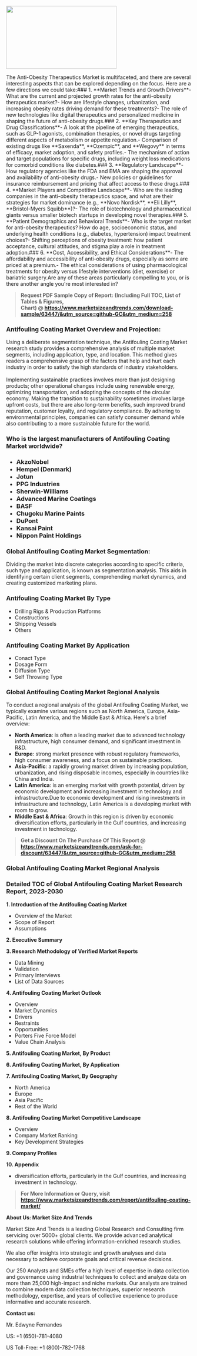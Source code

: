 <p><img class="alignnone size-medium wp-image-20088" src="https://ffe5etoiles.com/wp-content/uploads/2024/12/MST1-300x171.png" alt="" width="300" height="171" /></p>The Anti-Obesity Therapeutics Market is multifaceted, and there are several interesting aspects that can be explored depending on the focus. Here are a few directions we could take:### 1. **Market Trends and Growth Drivers**- What are the current and projected growth rates for the anti-obesity therapeutics market?- How are lifestyle changes, urbanization, and increasing obesity rates driving demand for these treatments?- The role of new technologies like digital therapeutics and personalized medicine in shaping the future of anti-obesity drugs.### 2. **Key Therapeutics and Drug Classifications**- A look at the pipeline of emerging therapeutics, such as GLP-1 agonists, combination therapies, or novel drugs targeting different aspects of metabolism or appetite regulation.- Comparison of existing drugs like **Saxenda**, **Ozempic**, and **Wegovy** in terms of efficacy, market adoption, and safety profiles.- The mechanism of action and target populations for specific drugs, including weight loss medications for comorbid conditions like diabetes.### 3. **Regulatory Landscape**- How regulatory agencies like the FDA and EMA are shaping the approval and availability of anti-obesity drugs.- New policies or guidelines for insurance reimbursement and pricing that affect access to these drugs.### 4. **Market Players and Competitive Landscape**- Who are the leading companies in the anti-obesity therapeutics space, and what are their strategies for market dominance (e.g., **Novo Nordisk**, **Eli Lilly**, **Bristol-Myers Squibb**)?- The role of biotechnology and pharmaceutical giants versus smaller biotech startups in developing novel therapies.### 5. **Patient Demographics and Behavioral Trends**- Who is the target market for anti-obesity therapeutics? How do age, socioeconomic status, and underlying health conditions (e.g., diabetes, hypertension) impact treatment choices?- Shifting perceptions of obesity treatment: how patient acceptance, cultural attitudes, and stigma play a role in treatment adoption.### 6. **Cost, Accessibility, and Ethical Considerations**- The affordability and accessibility of anti-obesity drugs, especially as some are priced at a premium.- The ethical considerations of using pharmacological treatments for obesity versus lifestyle interventions (diet, exercise) or bariatric surgery.Are any of these areas particularly compelling to you, or is there another angle you're most interested in?</p><blockquote id="" class=""><strong>Request PDF Sample Copy of Report: (Including Full TOC, List of Tables &amp; Figures, Chart)&nbsp;@&nbsp;<strong><a href="https://www.marketsizeandtrends.com/download-sample/63447/&utm_source=github-GC&utm_medium=258" target="_blank">https://www.marketsizeandtrends.com/download-sample/63447/&utm_source=github-GC&utm_medium=258</a></strong></strong></blockquote><h3 id="" class="">Antifouling Coating Market&nbsp;Overview and Projection:</h3><p id="" class="">Using a deliberate segmentation technique, the Antifouling Coating Market research study provides a comprehensive analysis of multiple market segments, including application, type, and location. This method gives readers a comprehensive grasp of the factors that help and hurt each industry in order to satisfy the high standards of industry stakeholders. <br /> <br />Implementing sustainable practices involves more than just designing products; other operational changes include using renewable energy, optimizing transportation, and adopting the concepts of the circular economy. Making the transition to sustainability sometimes involves large upfront costs, but there are also long-term benefits, such improved brand reputation, customer loyalty, and regulatory compliance. By adhering to environmental principles, companies can satisfy consumer demand while also contributing to a more sustainable future for the world.</p><h3 id="" class="">Who is the largest manufacturers of&nbsp;Antifouling Coating Market worldwide?</h3><h3 class=""><p><ul><li>AkzoNobel </li><li> Hempel (Denmark) </li><li> Jotun </li><li> PPG Industries </li><li> Sherwin-Williams </li><li> Advanced Marine Coatings </li><li> BASF </li><li> Chugoku Marine Paints </li><li> DuPont </li><li> Kansai Paint </li><li> Nippon Paint Holdings</li></ul></p></h3><h3 id="" class="">Global&nbsp;Antifouling Coating Market Segmentation:</h3><p id="" class="">Dividing the market into discrete categories according to specific criteria, such type and application, is known as segmentation analysis. This aids in identifying certain client segments, comprehending market dynamics, and creating customized marketing plans.</p><h3 id="" class="">Antifouling Coating Market&nbsp;By Type</h3><p><p><ul><li>Drilling Rigs & Production Platforms </li><li> Constructions </li><li> Shipping Vessels </li><li> Others</p></li></ul></p></p><h3 id="" class="">Antifouling Coating Market&nbsp;By Application</h3><p class=""><p><ul><li>Conact Type </li><li> Dosage Form </li><li> Diffusion Type </li><li> Self Throwing Type</li></ul></p></p><h3 id="" class="">Global Antifouling Coating Market Regional Analysis</h3><p id="" class="">To conduct a regional analysis of the global Antifouling Coating Market, we typically examine various regions such as North America, Europe, Asia-Pacific, Latin America, and the Middle East &amp; Africa. Here's a brief overview:</p><ul><li><strong>North America</strong>: is often a leading market due to advanced technology infrastructure, high consumer demand, and significant investment in R&amp;D.</li><li><strong>Europe</strong>: strong market presence with robust regulatory frameworks, high consumer awareness, and a focus on sustainable practices.</li><li><strong>Asia-Pacific</strong>: a rapidly growing market driven by increasing population, urbanization, and rising disposable incomes, especially in countries like China and India.</li><li><strong>Latin America</strong>: is an emerging market with growth potential, driven by economic development and increasing investment in technology and infrastructure.Due to economic development and rising investments in infrastructure and technology, Latin America is a developing market with room to grow.</li><li><strong>Middle East &amp; Africa</strong>: Growth in this region is driven by economic diversification efforts, particularly in the Gulf countries, and increasing investment in technology.</li></ul><blockquote id="" class=""><strong>Get a Discount On The Purchase Of This Report @ <strong><a href="https://www.marketsizeandtrends.com/ask-for-discount/63447/&utm_source=github-GC&utm_medium=258" target="_blank">https://www.marketsizeandtrends.com/ask-for-discount/63447/&utm_source=github-GC&utm_medium=258</a></strong></strong></blockquote><h3 id="" class="">Global Antifouling Coating Market Regional Analysis</h3><h3 id="" class="">Detailed TOC of Global Antifouling Coating Market Research Report, 2023-2030</h3><p id="" class=""><strong>1. Introduction of the Antifouling Coating Market</strong></p><ul><li>Overview of the Market</li><li>Scope of Report</li><li>Assumptions</li></ul><p id="" class=""><strong>2. Executive Summary</strong></p><p id="" class=""><strong>3. Research Methodology of Verified Market Reports</strong></p><ul><li>Data Mining</li><li>Validation</li><li>Primary Interviews</li><li>List of Data Sources</li></ul><p id="" class=""><strong>4. Antifouling Coating Market Outlook</strong></p><ul><li>Overview</li><li>Market Dynamics</li><li>Drivers</li><li>Restraints</li><li>Opportunities</li><li>Porters Five Force Model</li><li>Value Chain Analysis</li></ul><p id="" class=""><strong>5. Antifouling Coating Market, By Product</strong></p><p id="" class=""><strong>6. Antifouling Coating Market, By Application</strong></p><p id="" class=""><strong>7. Antifouling Coating Market, By Geography</strong></p><ul><li>North America</li><li>Europe</li><li>Asia Pacific</li><li>Rest of the World</li></ul><p id="" class=""><strong>8. Antifouling Coating Market Competitive Landscape</strong></p><ul><li>Overview</li><li>Company Market Ranking</li><li>Key Development Strategies</li></ul><p id="" class=""><strong>9. Company Profiles</strong></p><p id="" class=""><strong>10. Appendix</strong></p><ul><li>diversification efforts, particularly in the Gulf countries, and increasing investment in technology.</li></ul><blockquote id="" class=""><strong>For More Information or Query, visit <strong><strong><a href="https://www.marketsizeandtrends.com/report/antifouling-coating-market/" target="_blank">https://www.marketsizeandtrends.com/report/antifouling-coating-market/</a></strong></strong></strong></blockquote><p id="" class=""><strong>About Us: Market Size And Trends</strong></p><p id="" class="">Market Size And Trends is a leading Global Research and Consulting firm servicing over 5000+ global clients. We provide advanced analytical research solutions while offering information-enriched research studies.</p><p id="" class="">We also offer insights into strategic and growth analyses and data necessary to achieve corporate goals and critical revenue decisions.</p><p id="" class="">Our 250 Analysts and SMEs offer a high level of expertise in data collection and governance using industrial techniques to collect and analyze data on more than 25,000 high-impact and niche markets. Our analysts are trained to combine modern data collection techniques, superior research methodology, expertise, and years of collective experience to produce informative and accurate research.</p><p id="" class=""><strong>Contact us:</strong></p><p id="" class="">Mr. Edwyne Fernandes</p><p id="" class="">US: +1 (650)-781-4080</p><p id="" class="">US Toll-Free: +1 (800)-782-1768</p>
